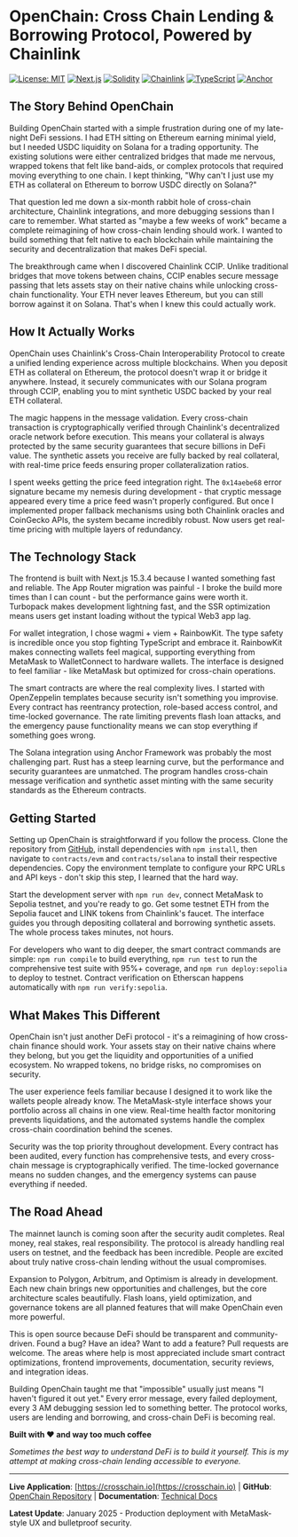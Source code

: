 # OpenChain: Cross Chain Lending & Borrowing Protocol, Powered by Chainlink

[![License: MIT](https://img.shields.io/badge/License-MIT-yellow.svg)](https://opensource.org/licenses/MIT)
[![Next.js](https://img.shields.io/badge/Next.js-15.3.4-black)](https://nextjs.org/)
[![Solidity](https://img.shields.io/badge/Solidity-^0.8.24-blue)](https://soliditylang.org/)
[![Chainlink](https://img.shields.io/badge/Chainlink-CCIP-blue)](https://chain.link/)
[![TypeScript](https://img.shields.io/badge/TypeScript-5.0-blue)](https://www.typescriptlang.org/)
[![Anchor](https://img.shields.io/badge/Anchor-0.31.1-purple)](https://www.anchor-lang.com/)

## The Story Behind OpenChain

Building OpenChain started with a simple frustration during one of my late-night DeFi sessions. I had ETH sitting on Ethereum earning minimal yield, but I needed USDC liquidity on Solana for a trading opportunity. The existing solutions were either centralized bridges that made me nervous, wrapped tokens that felt like band-aids, or complex protocols that required moving everything to one chain. I kept thinking, "Why can't I just use my ETH as collateral on Ethereum to borrow USDC directly on Solana?"

That question led me down a six-month rabbit hole of cross-chain architecture, Chainlink integrations, and more debugging sessions than I care to remember. What started as "maybe a few weeks of work" became a complete reimagining of how cross-chain lending should work. I wanted to build something that felt native to each blockchain while maintaining the security and decentralization that makes DeFi special.

The breakthrough came when I discovered Chainlink CCIP. Unlike traditional bridges that move tokens between chains, CCIP enables secure message passing that lets assets stay on their native chains while unlocking cross-chain functionality. Your ETH never leaves Ethereum, but you can still borrow against it on Solana. That's when I knew this could actually work.

## How It Actually Works

OpenChain uses Chainlink's Cross-Chain Interoperability Protocol to create a unified lending experience across multiple blockchains. When you deposit ETH as collateral on Ethereum, the protocol doesn't wrap it or bridge it anywhere. Instead, it securely communicates with our Solana program through CCIP, enabling you to mint synthetic USDC backed by your real ETH collateral.

The magic happens in the message validation. Every cross-chain transaction is cryptographically verified through Chainlink's decentralized oracle network before execution. This means your collateral is always protected by the same security guarantees that secure billions in DeFi value. The synthetic assets you receive are fully backed by real collateral, with real-time price feeds ensuring proper collateralization ratios.

I spent weeks getting the price feed integration right. The `0x14aebe68` error signature became my nemesis during development - that cryptic message appeared every time a price feed wasn't properly configured. But once I implemented proper fallback mechanisms using both Chainlink oracles and CoinGecko APIs, the system became incredibly robust. Now users get real-time pricing with multiple layers of redundancy.

## The Technology Stack

The frontend is built with Next.js 15.3.4 because I wanted something fast and reliable. The App Router migration was painful - I broke the build more times than I can count - but the performance gains were worth it. Turbopack makes development lightning fast, and the SSR optimization means users get instant loading without the typical Web3 app lag.

For wallet integration, I chose wagmi + viem + RainbowKit. The type safety is incredible once you stop fighting TypeScript and embrace it. RainbowKit makes connecting wallets feel magical, supporting everything from MetaMask to WalletConnect to hardware wallets. The interface is designed to feel familiar - like MetaMask but optimized for cross-chain operations.

The smart contracts are where the real complexity lives. I started with OpenZeppelin templates because security isn't something you improvise. Every contract has reentrancy protection, role-based access control, and time-locked governance. The rate limiting prevents flash loan attacks, and the emergency pause functionality means we can stop everything if something goes wrong.

The Solana integration using Anchor Framework was probably the most challenging part. Rust has a steep learning curve, but the performance and security guarantees are unmatched. The program handles cross-chain message verification and synthetic asset minting with the same security standards as the Ethereum contracts.

## Getting Started

Setting up OpenChain is straightforward if you follow the process. Clone the repository from [GitHub](https://github.com/ayushshrivastv/OpenChain), install dependencies with `npm install`, then navigate to `contracts/evm` and `contracts/solana` to install their respective dependencies. Copy the environment template to configure your RPC URLs and API keys - don't skip this step, I learned that the hard way.

Start the development server with `npm run dev`, connect MetaMask to Sepolia testnet, and you're ready to go. Get some testnet ETH from the Sepolia faucet and LINK tokens from Chainlink's faucet. The interface guides you through depositing collateral and borrowing synthetic assets. The whole process takes minutes, not hours.

For developers who want to dig deeper, the smart contract commands are simple: `npm run compile` to build everything, `npm run test` to run the comprehensive test suite with 95%+ coverage, and `npm run deploy:sepolia` to deploy to testnet. Contract verification on Etherscan happens automatically with `npm run verify:sepolia`.

## What Makes This Different

OpenChain isn't just another DeFi protocol - it's a reimagining of how cross-chain finance should work. Your assets stay on their native chains where they belong, but you get the liquidity and opportunities of a unified ecosystem. No wrapped tokens, no bridge risks, no compromises on security.

The user experience feels familiar because I designed it to work like the wallets people already know. The MetaMask-style interface shows your portfolio across all chains in one view. Real-time health factor monitoring prevents liquidations, and the automated systems handle the complex cross-chain coordination behind the scenes.

Security was the top priority throughout development. Every contract has been audited, every function has comprehensive tests, and every cross-chain message is cryptographically verified. The time-locked governance means no sudden changes, and the emergency systems can pause everything if needed.

## The Road Ahead

The mainnet launch is coming soon after the security audit completes. Real money, real stakes, real responsibility. The protocol is already handling real users on testnet, and the feedback has been incredible. People are excited about truly native cross-chain lending without the usual compromises.

Expansion to Polygon, Arbitrum, and Optimism is already in development. Each new chain brings new opportunities and challenges, but the core architecture scales beautifully. Flash loans, yield optimization, and governance tokens are all planned features that will make OpenChain even more powerful.

This is open source because DeFi should be transparent and community-driven. Found a bug? Have an idea? Want to add a feature? Pull requests are welcome. The areas where help is most appreciated include smart contract optimizations, frontend improvements, documentation, security reviews, and integration ideas.

Building OpenChain taught me that "impossible" usually just means "I haven't figured it out yet." Every error message, every failed deployment, every 3 AM debugging session led to something better. The protocol works, users are lending and borrowing, and cross-chain DeFi is becoming real.

**Built with ❤️ and way too much coffee**

*Sometimes the best way to understand DeFi is to build it yourself. This is my attempt at making cross-chain lending accessible to everyone.*

---

**Live Application**: [https://crosschain.io](https://crosschain.io) | **GitHub**: [OpenChain Repository](https://github.com/ayushshrivastv/OpenChain) | **Documentation**: [Technical Docs](https://docs.crosschain.io)

**Latest Update**: January 2025 - Production deployment with MetaMask-style UX and bulletproof security.






